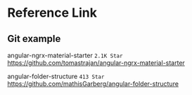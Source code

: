 # Reference Link

## Git example

angular-ngrx-material-starter `2.1K Star`
https://github.com/tomastrajan/angular-ngrx-material-starter

angular-folder-structure `413 Star`
https://github.com/mathisGarberg/angular-folder-structure